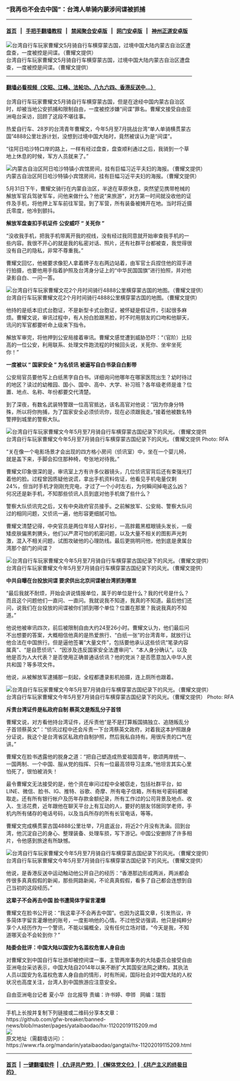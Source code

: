### “我再也不会去中国”：台湾人单骑内蒙涉间谍被抓捕
------------------------

#### [首页](https://github.com/gfw-breaker/banned-news/blob/master/README.md) &nbsp;&nbsp;|&nbsp;&nbsp; [手把手翻墙教程](https://github.com/gfw-breaker/guides/wiki) &nbsp;&nbsp;|&nbsp;&nbsp; [禁闻聚合安卓版](https://github.com/gfw-breaker/bn-android) &nbsp;&nbsp;|&nbsp;&nbsp; [网门安卓版](https://github.com/oGate2/oGate) &nbsp;&nbsp;|&nbsp;&nbsp; [神州正道安卓版](https://github.com/SzzdOgate/update) 



<div id="headerimg">
 <img alt="台湾自行车玩家曹耀文5月骑自行车横穿蒙古国，过境中国大陆内蒙古自治区遭盘查，一度被控是间谍。（曹耀文提供）" src="https://www.rfa.org/mandarin/yataibaodao/gangtai/hx-11202019115209.html/4e00.jpg/@@images/d70b1c04-de9b-4a6e-9664-53956aa9f71a.jpeg" title="台湾自行车玩家曹耀文5月骑自行车横穿蒙古国，过境中国大陆内蒙古自治区遭盘查，一度被控是间谍。（曹耀文提供）"/>
 <div id="headerimgcontents">
  <div id="headerimgcaption">
   <span>
    台湾自行车玩家曹耀文5月骑自行车横穿蒙古国，过境中国大陆内蒙古自治区遭盘查，一度被控是间谍。（曹耀文提供）
   </span>
   <!-- zoomattribute -->
  </div>
  <!-- headerimgcaption -->
 </div>
 <!-- headerimagecontents -->
</div>

<hr/>


#### [翻墙必看视频（文昭、江峰、法轮功、八九六四、香港反送中...）](https://github.com/gfw-breaker/banned-news/blob/master/pages/links.md)

<div id="storytext">
 <div>
  <div class="slot_header">
  </div>
 </div>
 <p>
 </p>
 <p>
  台湾自行车玩家曹耀文5月骑自行车横穿蒙古国，但是在途经中国内蒙古自治区时，却被当地公安抓捕和限制自由，一度被控涉嫌“间谍”罪名。曹耀文接受自由亚洲电台采访，回顾了这段不堪往事。
 </p>
 <p>
  热爱自行车、28岁的台湾青年曹耀文，今年5月至7月挑战台湾“单人单骑横贯蒙古国”4888公里壮游计划，没想到过境中国大陆时，竟然被误认为是“间谍”。
 </p>
 <p>
 </p>
 <p>
 </p>
 <p>
  “往阿日哈沙特口岸的路上，一样有经过盘查，盘查顺利通过之后，我骑到一个草地上休息的时候，军方人员就来了。”
 </p>
 <p>
 </p>
 <p>
  <div class="image-inline captioned" style="width:955px;">
   <div style="width:955px;">
    <img alt="内蒙古自治区阿日哈沙特镇小宾馆房间，挂有巨幅习近平夫妇的海报。（曹耀文提供）" src="https://www.rfa.org/mandarin/yataibaodao/gangtai/hx-11202019115209.html/4e8c.jpg" title="内蒙古自治区阿日哈沙特镇小宾馆房间，挂有巨幅习近平夫妇的海报。（曹耀文提供）"/>
   </div>
   <div class="image-caption">
    <span style="width:955px;">
     内蒙古自治区阿日哈沙特镇小宾馆房间，挂有巨幅习近平夫妇的海报。（曹耀文提供）
    </span>
    <span class="copyright">
    </span>
   </div>
  </div>
 </p>
 <p>
  5月31日下午，曹耀文骑行在内蒙自治区，半途在草原休息，突然望见携带枪械的解放军官兵驾驶军车，问他来做什么？他说“来旅游”，对方第一时间就没收他的证件及手机，将他押上军车前往军营。到了军营，所有装备被摊开在地。当时将近摄氏零度，他冷到颤抖。
 </p>
 <p>
  <b>
   解放军盘查扣手机证件
  </b>
  <b>
  </b>
  <b>
   公安威吓
  </b>
  <b>
   “
  </b>
  <b>
   关死你
  </b>
  <b>
   ”
  </b>
 </p>
 <p>
  “没收我手机，把我手机带离开我的视线，没有经过我同意就开始审查我手机的一些内容。我很不开心的就是我的私密对话、照片，还有社群平台都被查，我觉得很没有自己的隐私，非常不尊重我。”
 </p>
 <p>
  曹耀文回忆，他被要求像犯人拿着牌子左右两边站着，由军官士兵捏住他的双手进行拍摄，也要他用手指着护照及台湾身分证上的“中华民国国旗”进行拍照，并对他录影自白、一问一答。
 </p>
 <p>
 </p>
 <p>
  <div class="image-inline captioned" style="width:1280px;">
   <div style="width:1280px;">
    <img alt="台湾自行车玩家曹耀文花2个月时间骑行4888公里横穿蒙古国的地图。（曹耀文提供）" src="https://www.rfa.org/mandarin/yataibaodao/gangtai/hx-11202019115209.html/4e09.jpeg" title="台湾自行车玩家曹耀文花2个月时间骑行4888公里横穿蒙古国的地图。（曹耀文提供）"/>
   </div>
   <div class="image-caption">
    <span style="width:1280px;">
     台湾自行车玩家曹耀文花2个月时间骑行4888公里横穿蒙古国的地图。（曹耀文提供）
    </span>
    <span class="copyright">
    </span>
   </div>
  </div>
 </p>
 <p>
  他持的是纸本旧式台胞证，不是新型卡式台胞证，被怀疑是假证件，引起很多麻烦。曹耀文说，审讯过程中，有人扮白脸跟黑脸，时不时用朋友的口吻和他聊天，讯问的军官都要听命上级来下指令。
 </p>
 <p>
  解放军审完，将他押到公安局接着审讯。曹耀文感觉遭到威胁恐吓：“（官阶）比较高的一位公安，利用联系、处理文件跑流程的时候回头说，关死你、坐牢坐死你！”
 </p>
 <p>
  <b>
   一度被以
  </b>
  <b>
   “
  </b>
  <b>
   国家安全
  </b>
  <b>
   ”
  </b>
  <b>
   为名侦讯
  </b>
  <b>
  </b>
  <b>
   被逼写自白书录自白影带
  </b>
  <b>
  </b>
 </p>
 <p>
  公安局官员要他写上白纸黑字自白书。详细询问他哪年在哪家医院出生？幼时待过的地区？读过的幼稚园、国小、国中、高中、大学、补习班？各年级老师是谁？位置、地点、名称、年份都要交代清楚。
 </p>
 <p>
  到了深夜，有数名武装特警跟一位高官抵达，该名高官对他说：“因为你身分特殊，所以将你拘捕，为了国家安全必须侦讯你，现在必须跟我走。”接着他被数名特警押到城里的警察大队。
 </p>
 <p>
 </p>
 <p>
  <div class="image-inline captioned" style="width:1280px;">
   <div style="width:1280px;">
    <img alt="台湾自行车玩家曹耀文今年5月至7月骑自行车横穿蒙古国纪录下的风光。（曹耀文提供" src="https://www.rfa.org/mandarin/yataibaodao/gangtai/hx-11202019115209.html/56db.jpg" title="台湾自行车玩家曹耀文今年5月至7月骑自行车横穿蒙古国纪录下的风光。（曹耀文提供"/>
   </div>
   <div class="image-caption">
    <span style="width:1280px;">
     台湾自行车玩家曹耀文今年5月至7月骑自行车横穿蒙古国纪录下的风光。（曹耀文提供
    </span>
    <span class="copyright">
     Photo: RFA
    </span>
   </div>
  </div>
 </p>
 <p>
  “关在像一个电影场景才会出现的四方格小房间（侦讯室）中，坐在一个婴儿椅，就是盖下来，手脚会扣住那种椅，夸张地对待我。”
 </p>
 <p>
  曹耀文印象很深的是，审讯室上方有许多仪器镜头，几位侦讯官背后还有束强光打着他的脸。过程曾因质疑他说谎，拿出手机资料佐证，他看见手机电量仅剩24%，但当时手机才刚刚充完电，才过了一个小时左右，为何瞬间掉电这么凶？何况还是新手机，不知那些侦讯人员到底对他手机做了些什么？
 </p>
 <p>
  警察大队侦讯完之后，又有中央政府官员接手。之前解放军、公安局、警察大队问过的相同问题，又侦讯一遍，他形容更细腻可怕。
 </p>
 <p>
  曹耀文清楚记得，中央官员是两位年轻人穿衬衫，一高胖戴黑框眼镜头发长，一瘦矮皮肤偏黑刺猬头，他们以严肃可怕的机密问题，以及大量不相关的图影声光刺激，混入不相关问题，试图攻破他的心理防线。最后更挑明问他，他到底是隶属台湾那个部门的间谍？
 </p>
 <p>
 </p>
 <p>
  <div class="image-inline captioned" style="width:1280px;">
   <div style="width:1280px;">
    <img alt="台湾自行车玩家曹耀文今年5月至7月骑自行车横穿蒙古国纪录下的风光。（曹耀文提供）" src="https://www.rfa.org/mandarin/yataibaodao/gangtai/hx-11202019115209.html/4e94.jpg" title="台湾自行车玩家曹耀文今年5月至7月骑自行车横穿蒙古国纪录下的风光。（曹耀文提供）"/>
   </div>
   <div class="image-caption">
    <span style="width:1280px;">
     台湾自行车玩家曹耀文今年5月至7月骑自行车横穿蒙古国纪录下的风光。（曹耀文提供）
    </span>
    <span class="copyright">
    </span>
   </div>
  </div>
 </p>
 <p>
  <b>
   中共自曝在台投放间谍
  </b>
  <b>
  </b>
  <b>
   要求供出北京间谍被台湾抓到哪里
  </b>
  <b>
  </b>
 </p>
 <p>
  “最后我就不耐烦，开始会讲说情报单位，属于的单位是什么？我的代号是什么？而且这个问题他们一直问、一直问。我就说我不知道，我真的不知道。最后他们还问，说我们在台投放的间谍被你们抓到哪个单位？位置在那里？我说我真的不知道。”
 </p>
 <p>
  他说他被审讯四次，前后被限制自由大约24至26小时。曹耀文认为，他们最后问不出想要的答案，大概相信他真的是热爱旅行、“白纸一张”的台湾青年，就放行让他合法在中国旅行。但是逼他签署“大量文件”，包括要他承认这些侦讯“笔录内容属真”、“是自愿侦讯”、“因涉及违反国家安全法遭审问”、“本人身分确认”。以及他是否为人大代表？是否使用正确普通话侦讯？他的党派？是否愿意加入中华人民共和国？等多项文件。
 </p>
 <p>
  他说，从被解放军逮捕那一刻起，全程都遭录影机拍摄，连上厕所也跟着。
 </p>
 <p>
 </p>
 <p>
  <div class="image-inline captioned" style="width:1280px;">
   <div style="width:1280px;">
    <img alt="台湾自行车玩家曹耀文今年5月至7月骑自行车横穿蒙古国纪录下的风光。（曹耀文提供）" src="https://www.rfa.org/mandarin/yataibaodao/gangtai/hx-11202019115209.html/516d.jpg" title="台湾自行车玩家曹耀文今年5月至7月骑自行车横穿蒙古国纪录下的风光。（曹耀文提供）"/>
   </div>
   <div class="image-caption">
    <span style="width:1280px;">
     台湾自行车玩家曹耀文今年5月至7月骑自行车横穿蒙古国纪录下的风光。（曹耀文提供）
    </span>
    <span class="copyright">
     Photo: RFA
    </span>
   </div>
  </div>
 </p>
 <p>
  <b>
   斥责台湾证件是私政府自制
  </b>
  <b>
  </b>
  <b>
   蔡英文是叛乱分子首领
  </b>
  <b>
  </b>
 </p>
 <p>
  曹耀文说，对方看他持台湾证件，还斥责他“是不是打算叛国搞独立、追随叛乱分子首领蔡英文”：“侦讯过程中还会斥责一下台湾蔡英文政府，对着我这本护照跟身分证说，我这个是台湾省区私政府自制护照，然后我私自持有。用很斥责的口气在讲。”
 </p>
 <p>
  曹耀文在脸书透露他的脱身之道：“把自己塑造成热爱祖国青年，歌颂两岸统一、一国两制、一个中国、服从党的指挥、只有一位最高领导习主席。”他坦言其实心里怕死了，很怕被消失！
 </p>
 <p>
  最令曹耀文无法接受的是，他个资在审问过程中全被窃走，包括社群平台，如LINE、微信、脸书、IG、推特、谷歌、奇摩、所有电子信箱，所有帐号密码都被取走。还有所有银行帐户及历年存款金额纪录，所有工作过的公司背景及地点、收入、生活花费，近年跟他在聊天平台上有互动的人，要好的朋友邻居同学老师，手机内所有储存的电话号码，以及当兵所存的所有长官电话，等等。
 </p>
 <p>
  曹耀文完成横贯蒙古国4888公里壮举，7月底返台，将近2个月没有洗澡。回到台湾，他沉淀自己的身心、整理装备、处理车损，写下游记。中国公安删除了许多相片，令他感到旅途有所缺憾。
 </p>
 <p>
 </p>
 <p>
  <div class="image-inline captioned" style="width:1280px;">
   <div style="width:1280px;">
    <img alt="台湾自行车玩家曹耀文今年5月至7月骑自行车横穿蒙古国纪录下的风光。（曹耀文提供）" src="https://www.rfa.org/mandarin/yataibaodao/gangtai/hx-11202019115209.html/516b.jpg" title="台湾自行车玩家曹耀文今年5月至7月骑自行车横穿蒙古国纪录下的风光。（曹耀文提供）"/>
   </div>
   <div class="image-caption">
    <span style="width:1280px;">
     台湾自行车玩家曹耀文今年5月至7月骑自行车横穿蒙古国纪录下的风光。（曹耀文提供）
    </span>
    <span class="copyright">
    </span>
   </div>
  </div>
 </p>
 <p>
  他说，是香港反送中运动触动他公开自己的经历：“香港那边形成两派，两派都会传很多真真假假的新闻，那些网路新闻，不论真真假假，看多了自己都会连想到自己当初的这段经历。”
 </p>
 <p>
  <b>
   这辈子不会再去中国
  </b>
  <b>
  </b>
  <b>
   脸书遭简体字留言灌爆
  </b>
  <b>
  </b>
 </p>
 <p>
  曹耀文在脸书公开说：“我这辈子不会再去中国”。也因为这篇文章，引发热议，许多简体字留言灌爆他的账号，一度影响他的心情。不过他受访强调，他只是纯粹分享个人经历作为一个警讯，不能以偏概全，没有任何立场对错，“今天是我，不知道哪天会不会轮到你？”
 </p>
 <p>
  <b>
   陆委会批评：中国大陆以国安为名滥权危害人身自由
  </b>
  <b>
  </b>
 </p>
 <p>
  对曹耀文到中国自行车壮游却被控间谍一事，主管两岸事务的大陆委员会接受自由亚洲电台采访表示，中国大陆自2014年以来不断扩大其国安法网之建构，其执法人员以国安为名滥权危害人身自由的情形，时有所闻，国际社会对中国大陆的人权状况也高度关注，台湾人到中国旅游应注意安全。
 </p>
 <p>
 </p>
 <p>
  自由亚洲电台记者 夏小华  台北报导 责编：许书婷、申铧   网编：瑞哲
 </p>
</div>

<hr/>
手机上长按并复制下列链接或二维码分享本文章：<br/>
https://github.com/gfw-breaker/banned-news/blob/master/pages/yataibaodao/hx-11202019115209.md <br/>
<a href='https://github.com/gfw-breaker/banned-news/blob/master/pages/yataibaodao/hx-11202019115209.md'><img src='https://github.com/gfw-breaker/banned-news/blob/master/pages/yataibaodao/hx-11202019115209.md.png'/></a> <br/>
原文地址（需翻墙访问）：https://www.rfa.org/mandarin/yataibaodao/gangtai/hx-11202019115209.html


------------------------
#### [首页](https://github.com/gfw-breaker/banned-news/blob/master/README.md) &nbsp;|&nbsp; [一键翻墙软件](https://github.com/gfw-breaker/nogfw/blob/master/README.md) &nbsp;| [《九评共产党》](https://github.com/gfw-breaker/9ping.md/blob/master/README.md#九评之一评共产党是什么) | [《解体党文化》](https://github.com/gfw-breaker/jtdwh.md/blob/master/README.md) | [《共产主义的终极目的》](https://github.com/gfw-breaker/gczydzjmd.md/blob/master/README.md)


<img src='http://gfw-breaker.win/banned-news/pages/yataibaodao/hx-11202019115209.md' width='0px' height='0px'/>